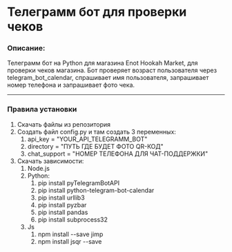 # Телеграмм бот для проверки чеков
### Описание:

Телеграмм бот на Python для магазина Enot Hookah Market, для проверки чеков магазина. Бот проверяет возраст пользователя через telegram_bot_calendar, спрашивает имя пользователя, запрашивает номер телефона и запрашивает фото чека. 
___

### Правила установки
1. Скачать файлы из репозитория
2. Создать файл config.py и там создать 3 переменных:
    1. api_key = "YOUR_API_TELEGRAMM_BOT"
    2. directory = "ПУТЬ ГДЕ БУДЕТ ФОТО QR-КОД"
    3. chat_support = "НОМЕР ТЕЛЕФОНА ДЛЯ ЧАТ-ПОДДЕРЖКИ"
3. Скачать зависимости:
    1. Node.js
    2. Python:
        1. pip install pyTelegramBotAPI
        2. pip install python-telegram-bot-calendar
        3. pip install urllib3
        4. pip install pyzbar
        5. pip install pandas
        6. pip install subprocess32
    3. Js
        1. npm install --save jimp
        2. npm install jsqr --save
